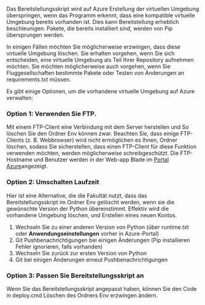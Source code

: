 Das Bereitstellungsskript wird auf Azure Erstellung der virtuellen Umgebung überspringen, wenn das Programm erkennt, dass eine kompatible virtuelle Umgebung bereits vorhanden ist.  Dies kann Bereitstellung erheblich beschleunigen.  Pakete, die bereits installiert sind, werden von Pip übersprungen werden.

In einigen Fällen möchten Sie möglicherweise erzwingen, dass diese virtuelle Umgebung löschen.  Sie erhalten vorgehen, wenn Sie sich entscheiden, eine virtuelle Umgebung als Teil Ihrer Repository aufnehmen möchten.  Sie möchten möglicherweise auch vorgehen, wenn Sie Fluggesellschaften bestimmte Pakete oder Testen von Änderungen an requirements.txt müssen.

Es gibt einige Optionen, um die vorhandene virtuelle Umgebung auf Azure verwalten:

### <a name="option-1-use-ftp"></a>Option 1: Verwenden Sie FTP.

Mit einem FTP-Client eine Verbindung mit dem Server herstellen und So löschen Sie den Ordner Env können zwar.  Beachten Sie, dass einige FTP-Clients (z. B. Webbrowser) wird nicht ermöglichen es Ihnen, Ordner löschen, sodass Sie sicherstellen, dass einen FTP-Client für diese Funktion verwenden möchten, werden möglicherweise schreibgeschützt.  Die FTP-Hostname und Benutzer werden in der Web-app Blade im [Portal Azure](https://portal.azure.com)angezeigt.

### <a name="option-2-toggle-runtime"></a>Option 2: Umschalten Laufzeit

Hier ist eine Alternative, die die Fakultät nutzt, dass das Bereitstellungsskript im Ordner Env gelöscht werden, wenn sie die gewünschte Version der Python übereinstimmt.  Effektiv wird die vorhandene Umgebung löschen, und Erstellen eines neuen Kontos.

1. Wechseln Sie zu einer anderen Version von Python (über runtime.txt oder **Anwendungseinstellungen** vorher in Azure-Portal)
1. Git Pushbenachrichtigungen bei einigen Änderungen (Pip installieren Fehler ignorieren, falls vorhanden)
1. Wechseln Sie zurück zur ersten Version von Python
1. Git bei einigen Änderungen erneut Pushbenachrichtigungen

### <a name="option-3-customize-deployment-script"></a>Option 3: Passen Sie Bereitstellungsskript an

Wenn Sie das Bereitstellungsskript angepasst haben, können Sie den Code in deploy.cmd Löschen des Ordners Env erzwingen ändern.
